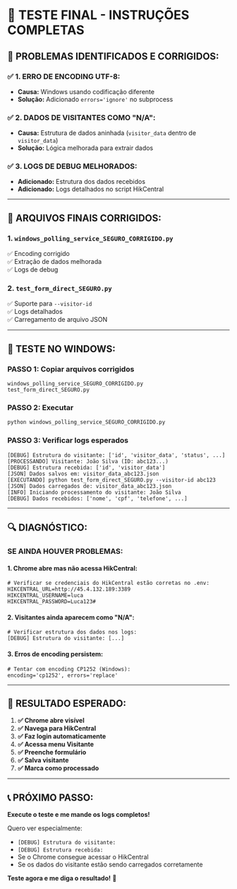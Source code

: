# 🔧 TESTE FINAL - INSTRUÇÕES COMPLETAS

## 🎯 **PROBLEMAS IDENTIFICADOS E CORRIGIDOS:**

### ✅ **1. ERRO DE ENCODING UTF-8:**
- **Causa:** Windows usando codificação diferente
- **Solução:** Adicionado `errors='ignore'` no subprocess

### ✅ **2. DADOS DE VISITANTES COMO "N/A":**
- **Causa:** Estrutura de dados aninhada (`visitor_data` dentro de `visitor_data`)
- **Solução:** Lógica melhorada para extrair dados

### ✅ **3. LOGS DE DEBUG MELHORADOS:**
- **Adicionado:** Estrutura dos dados recebidos
- **Adicionado:** Logs detalhados no script HikCentral

---

## 📁 **ARQUIVOS FINAIS CORRIGIDOS:**

### **1. `windows_polling_service_SEGURO_CORRIGIDO.py`**
✅ Encoding corrigido  
✅ Extração de dados melhorada  
✅ Logs de debug  

### **2. `test_form_direct_SEGURO.py`**
✅ Suporte para `--visitor-id`  
✅ Logs detalhados  
✅ Carregamento de arquivo JSON  

---

## 🚀 **TESTE NO WINDOWS:**

### **PASSO 1: Copiar arquivos corrigidos**
```
windows_polling_service_SEGURO_CORRIGIDO.py
test_form_direct_SEGURO.py
```

### **PASSO 2: Executar**
```cmd
python windows_polling_service_SEGURO_CORRIGIDO.py
```

### **PASSO 3: Verificar logs esperados**
```
[DEBUG] Estrutura do visitante: ['id', 'visitor_data', 'status', ...]
[PROCESSANDO] Visitante: João Silva (ID: abc123...)
[DEBUG] Estrutura recebida: ['id', 'visitor_data']
[JSON] Dados salvos em: visitor_data_abc123.json
[EXECUTANDO] python test_form_direct_SEGURO.py --visitor-id abc123
[JSON] Dados carregados de: visitor_data_abc123.json
[INFO] Iniciando processamento do visitante: João Silva
[DEBUG] Dados recebidos: ['nome', 'cpf', 'telefone', ...]
```

---

## 🔍 **DIAGNÓSTICO:**

### **SE AINDA HOUVER PROBLEMAS:**

#### **1. Chrome abre mas não acessa HikCentral:**
```
# Verificar se credenciais do HikCentral estão corretas no .env:
HIKCENTRAL_URL=http://45.4.132.189:3389
HIKCENTRAL_USERNAME=luca
HIKCENTRAL_PASSWORD=Luca123#
```

#### **2. Visitantes ainda aparecem como "N/A":**
```
# Verificar estrutura dos dados nos logs:
[DEBUG] Estrutura do visitante: [...]
```

#### **3. Erros de encoding persistem:**
```
# Tentar com encoding CP1252 (Windows):
encoding='cp1252', errors='replace'
```

---

## 🎯 **RESULTADO ESPERADO:**

1. **✅ Chrome abre visível**
2. **✅ Navega para HikCentral** 
3. **✅ Faz login automaticamente**
4. **✅ Acessa menu Visitante**
5. **✅ Preenche formulário**
6. **✅ Salva visitante**
7. **✅ Marca como processado**

---

## 📞 **PRÓXIMO PASSO:**

**Execute o teste e me mande os logs completos!**

Quero ver especialmente:
- `[DEBUG] Estrutura do visitante:`
- `[DEBUG] Estrutura recebida:`
- Se o Chrome consegue acessar o HikCentral
- Se os dados do visitante estão sendo carregados corretamente

**Teste agora e me diga o resultado!** 🚀
